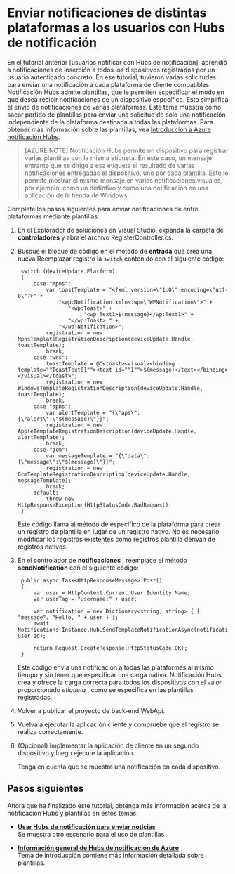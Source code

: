 <properties
    pageTitle="Enviar notificaciones de distintas plataformas a los usuarios con notificación Hubs (ASP.NET)"
    description="Obtenga información sobre cómo usar las plantillas de notificación Hubs para enviar una solicitud de solo una notificación independiente de la plataforma destinada a todas las plataformas."
    services="notification-hubs"
    documentationCenter=""
    authors="ysxu"
    manager="erikre"
    editor=""/>

<tags
    ms.service="notification-hubs"
    ms.workload="mobile"
    ms.tgt_pltfrm="mobile-windows"
    ms.devlang="multiple"
    ms.topic="article"
    ms.date="10/03/2016" 
    ms.author="yuaxu"/>

# <a name="send-cross-platform-notifications-to-users-with-notification-hubs"></a>Enviar notificaciones de distintas plataformas a los usuarios con Hubs de notificación


En el tutorial anterior [usuarios notificar con Hubs de notificación], aprendió a notificaciones de inserción a todos los dispositivos registrados por un usuario autenticado concreto. En ese tutorial, tuvieron varias solicitudes para enviar una notificación a cada plataforma de cliente compatibles. Notificación Hubs admite plantillas, que le permiten especificar el modo en que desea recibir notificaciones de un dispositivo específico. Esto simplifica el envío de notificaciones de varias plataformas. Este tema muestra cómo sacar partido de plantillas para enviar una solicitud de solo una notificación independiente de la plataforma destinada a todas las plataformas. Para obtener más información sobre las plantillas, vea [Introducción a Azure notificación Hubs][Templates].

> [AZURE.NOTE] Notificación Hubs permite un dispositivo para registrar varias plantillas con la misma etiqueta. En este caso, un mensaje entrante que se dirige a esa etiqueta el resultado de varias notificaciones entregadas el dispositivo, uno por cada plantilla. Esto le permite mostrar el mismo mensaje en varias notificaciones visuales, por ejemplo, como un distintivo y como una notificación en una aplicación de la tienda de Windows.

Complete los pasos siguientes para enviar notificaciones de entre plataformas mediante plantillas:

1. En el Explorador de soluciones en Visual Studio, expanda la carpeta de **controladores** y abra el archivo RegisterController.cs.

2. Busque el bloque de código en el método de **entrada** que crea una nueva Reemplazar registro la `switch` contenido con el siguiente código:

        switch (deviceUpdate.Platform)
        {
            case "mpns":
                var toastTemplate = "<?xml version=\"1.0\" encoding=\"utf-8\"?>" +
                    "<wp:Notification xmlns:wp=\"WPNotification\">" +
                       "<wp:Toast>" +
                            "<wp:Text1>$(message)</wp:Text1>" +
                       "</wp:Toast> " +
                    "</wp:Notification>";
                registration = new MpnsTemplateRegistrationDescription(deviceUpdate.Handle, toastTemplate);
                break;
            case "wns":
                toastTemplate = @"<toast><visual><binding template=""ToastText01""><text id=""1"">$(message)</text></binding></visual></toast>";
                registration = new WindowsTemplateRegistrationDescription(deviceUpdate.Handle, toastTemplate);
                break;
            case "apns":
                var alertTemplate = "{\"aps\":{\"alert\":\"$(message)\"}}";
                registration = new AppleTemplateRegistrationDescription(deviceUpdate.Handle, alertTemplate);
                break;
            case "gcm":
                var messageTemplate = "{\"data\":{\"message\":\"$(message)\"}}";
                registration = new GcmTemplateRegistrationDescription(deviceUpdate.Handle, messageTemplate);
                break;
            default:
                throw new HttpResponseException(HttpStatusCode.BadRequest);
        }

    Este código llama al método de específico de la plataforma para crear un registro de plantilla en lugar de un registro nativo. No es necesario modificar los registros existentes como registros plantilla derivan de registros nativos.

3. En el controlador de **notificaciones** , reemplace el método **sendNotification** con el siguiente código:

        public async Task<HttpResponseMessage> Post()
        {
            var user = HttpContext.Current.User.Identity.Name;
            var userTag = "username:" + user;

            var notification = new Dictionary<string, string> { { "message", "Hello, " + user } };
            await Notifications.Instance.Hub.SendTemplateNotificationAsync(notification, userTag);

            return Request.CreateResponse(HttpStatusCode.OK);
        }

    Este código envía una notificación a todas las plataformas al mismo tiempo y sin tener que especificar una carga nativa. Notificación Hubs crea y ofrece la carga correcta para todos los dispositivos con el valor proporcionado _etiqueta_ , como se especifica en las plantillas registradas.

4. Volver a publicar el proyecto de back-end WebApi.

5. Vuelva a ejecutar la aplicación cliente y compruebe que el registro se realiza correctamente.

6. (Opcional) Implementar la aplicación de cliente en un segundo dispositivo y luego ejecute la aplicación.

    Tenga en cuenta que se muestra una notificación en cada dispositivo.

## <a name="next-steps"></a>Pasos siguientes

Ahora que ha finalizado este tutorial, obtenga más información acerca de la notificación Hubs y plantillas en estos temas:

+ **[Usar Hubs de notificación para enviar noticias]** <br/>Se muestra otro escenario para el uso de plantillas

+  **[Información general de Hubs de notificación de Azure][Templates]**<br/>Tema de introducción contiene más información detallada sobre plantillas.


<!-- Anchors. -->

<!-- Images. -->




<!-- URLs. -->
[Push to users ASP.NET]: /manage/services/notification-hubs/notify-users-aspnet
[Push to users Mobile Services]: /manage/services/notification-hubs/notify-users/
[Visual Studio 2012 Express for Windows 8]: http://go.microsoft.com/fwlink/?LinkId=257546

[Usar Hubs de notificación para enviar noticias]: notification-hubs-windows-notification-dotnet-push-xplat-segmented-wns.md
[Azure Notification Hubs]: http://go.microsoft.com/fwlink/p/?LinkId=314257
[Notificar a los usuarios con Hubs de notificación]: notification-hubs-aspnet-backend-windows-dotnet-wns-notification.md
[Templates]: http://go.microsoft.com/fwlink/p/?LinkId=317339
[Notification Hub How to for Windows Store]: http://msdn.microsoft.com/library/windowsazure/jj927172.aspx
